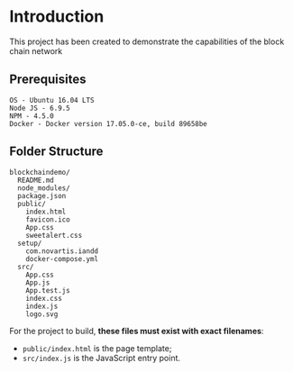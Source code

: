 # Introduction

This project has been created to demonstrate the capabilities of the block chain network

## Prerequisites

```
OS - Ubuntu 16.04 LTS
Node JS - 6.9.5
NPM - 4.5.0
Docker - Docker version 17.05.0-ce, build 89658be
```

## Folder Structure


```
blockchaindemo/
  README.md
  node_modules/
  package.json
  public/
    index.html
    favicon.ico
    App.css
    sweetalert.css
  setup/
    com.novartis.iandd
    docker-compose.yml
  src/
    App.css
    App.js
    App.test.js
    index.css
    index.js
    logo.svg
```

For the project to build, **these files must exist with exact filenames**:

* `public/index.html` is the page template;
* `src/index.js` is the JavaScript entry point.

